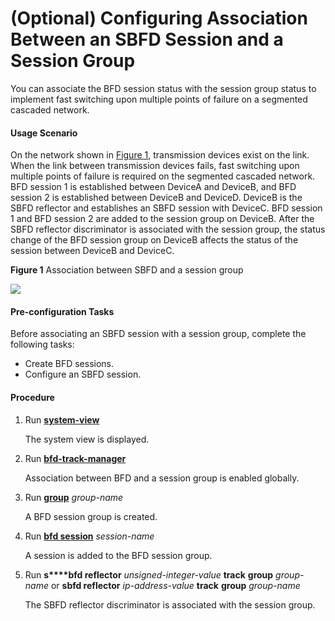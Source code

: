 (Optional) Configuring Association Between an SBFD Session and a Session Group
==============================================================================

You can associate the BFD session status with the session group status to implement fast switching upon multiple points of failure on a segmented cascaded network.

#### Usage Scenario

On the network shown in [Figure 1](#EN-US_TASK_0000001290518566__fig_dc_vrp_bfd_cfg_200802), transmission devices exist on the link. When the link between transmission devices fails, fast switching upon multiple points of failure is required on the segmented cascaded network. BFD session 1 is established between DeviceA and DeviceB, and BFD session 2 is established between DeviceB and DeviceD. DeviceB is the SBFD reflector and establishes an SBFD session with DeviceC. BFD session 1 and BFD session 2 are added to the session group on DeviceB. After the SBFD reflector discriminator is associated with the session group, the status change of the BFD session group on DeviceB affects the status of the session between DeviceB and DeviceC.

**Figure 1** Association between SBFD and a session group

![](figure/en-us_image_0000001307088854.png)



#### Pre-configuration Tasks

Before associating an SBFD session with a session group, complete the following tasks:

* Create BFD sessions.
* Configure an SBFD session.

#### Procedure

1. Run [**system-view**](cmdqueryname=system-view)
   
   
   
   The system view is displayed.
2. Run [**bfd-track-manager**](cmdqueryname=bfd-track-manager)
   
   
   
   Association between BFD and a session group is enabled globally.
3. Run **[**group**](cmdqueryname=group)** *group-name*
   
   
   
   A BFD session group is created.
4. Run **[**bfd session**](cmdqueryname=bfd+session)** *session-name*
   
   
   
   A session is added to the BFD session group.
5. Run **s****bfd reflector** *unsigned-integer-value* **track** **group** *group-name* or **sbfd reflector** *ip-address-value* **track** **group** *group-name*
   
   
   
   The SBFD reflector discriminator is associated with the session group.